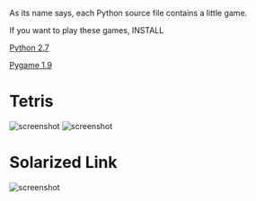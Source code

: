 As its name says, each Python source file contains a little game.

If you want to play these games, INSTALL
    
[Python 2.7](https://www.python.org/)

[Pygame 1.9](http://pygame.org/download.shtml)

# Tetris

![screenshot](https://github.com/htiga/LittleGames/blob/master/LittleGames/screenshot/tetris.png)
![screenshot](https://github.com/htiga/LittleGames/blob/master/LittleGames/screenshot/tetris_0.png)

# Solarized Link

![screenshot](https://github.com/htiga/LittleGames/blob/master/LittleGames/screenshot/link.png)

